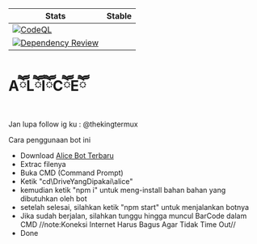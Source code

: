 | Stats | Stable |
|-------|----------|
| [![CodeQL](https://github.com/TheKingTermux/alice/actions/workflows/codeql-analysis.yml/badge.svg)](https://github.com/TheKingTermux/alice/actions/workflows/codeql-analysis.yml)
| [![Dependency Review](https://github.com/TheKingTermux/alice/actions/workflows/dependency-review.yml/badge.svg)](https://github.com/TheKingTermux/alice/actions/workflows/dependency-review.yml) |

#  AཽLཽIཽCཽEཽ
Jan lupa follow ig ku : @thekingtermux

Cara penggunaan bot ini

- Download [Alice Bot Terbaru](https://github.com/TheKingTermux/alice/releases)
- Extrac filenya
- Buka CMD (Command Prompt)
- Ketik "cd\DriveYangDipakai\alice"
- kemudian ketik "npm i" untuk meng-install bahan bahan yang dibutuhkan oleh bot
- setelah selesai, silahkan ketik "npm start" untuk menjalankan botnya
- Jika sudah berjalan, silahkan tunggu hingga muncul BarCode dalam CMD //note:Koneksi Internet Harus Bagus Agar Tidak Time Out//
- Done
